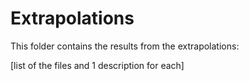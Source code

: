 # Extrapolations

This folder contains the results from the extrapolations:

[list of the files and 1 description for each]
